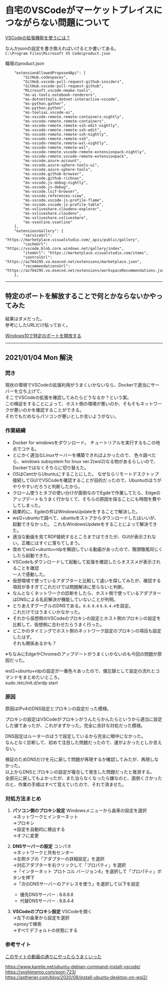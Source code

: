 # 自宅のVSCodeがマーケットプレイスにつながらない問題について

[VSCodeの拡張機能を使うには？](https://gbw-portal.appspot.com/pages/ja/pageview.html?page=vscode%2Fp005%2Ehtml)

なんかjsonの設定を書き換えればいけるとか書いてある。  
`C:\Program Files\Microsoft VS Code\product.json`  

職場のproduct.json  

```json:
    "extensionAllowedProposedApi": [
        "GitHub.codespaces",
        "GitHub.vscode-pull-request-github-insiders",
        "GitHub.vscode-pull-request-github",
        "Microsoft.vscode-nmake-tools",
        "ms-ai-tools.notebook-renderers",
        "ms-dotnettools.dotnet-interactive-vscode",
        "ms-python.gather",
        "ms-python.python",
        "ms-toolsai.vscode-ai",
        "ms-vscode-remote.remote-containers-nightly",
        "ms-vscode-remote.remote-containers",
        "ms-vscode-remote.remote-ssh-edit-nightly",
        "ms-vscode-remote.remote-ssh-edit",
        "ms-vscode-remote.remote-ssh-nightly",
        "ms-vscode-remote.remote-ssh",
        "ms-vscode-remote.remote-wsl-nightly",
        "ms-vscode-remote.remote-wsl",
        "ms-vscode-remote.vscode-remote-extensionpack-nightly",
        "ms-vscode-remote.vscode-remote-extensionpack",
        "ms-vscode.azure-account",
        "ms-vscode.azure-sphere-tools-ui",
        "ms-vscode.azure-sphere-tools",
        "ms-vscode.github-browser",
        "ms-vscode.github-richnav",
        "ms-vscode.js-debug-nightly",
        "ms-vscode.js-debug",
        "ms-vscode.lsif-browser",
        "ms-vscode.references-view",
        "ms-vscode.vscode-js-profile-flame",
        "ms-vscode.vscode-js-profile-table",
        "ms-vsliveshare.cloudenv-explorer",
        "ms-vsliveshare.cloudenv",
        "ms-vsliveshare.vsliveshare",
        "ms-vsonline.vsonline"
    ],
    "extensionsGallery": {
        "serviceUrl": "https://marketplace.visualstudio.com/_apis/public/gallery",
        "cacheUrl": "https://vscode.blob.core.windows.net/gallery/index",
        "itemUrl": "https://marketplace.visualstudio.com/items",
        "controlUrl": "https://az764295.vo.msecnd.net/extensions/marketplace.json",
        "recommendationsUrl": "https://az764295.vo.msecnd.net/extensions/workspaceRecommendations.json.gz"
    },
```

---

## 特定のポートを解放することで何とかならないかやってみた

結果はダメだった。  
参考にしたURLだけ貼っておく。  

[Windows10で特定のポートを開放する](https://support.borndigital.co.jp/hc/ja/articles/360002711593-Windows10%E3%81%A7%E7%89%B9%E5%AE%9A%E3%81%AE%E3%83%9D%E3%83%BC%E3%83%88%E3%82%92%E9%96%8B%E6%94%BE%E3%81%99%E3%82%8B)

---

## 2021/01/04 Mon 解決

### 閃き

現状の環境でVSCodeの拡張利用がうまくいかないなら、Dockerで適当にサーバーを立ち上げて、  
そこでVSCodeの拡張を確認してみたらどうなるか？という案。  
この検証をすることによって、ホスト側の環境が悪いのか、そもそもネットワークが悪いのかを確認することができる。  
それでもだめならパソコンが悪いとしか言いようがない。  

### 作業経緯

- Docker for windowsをダウンロード。
チュートリアルを実行するもこの地点でコケる。  
- とにかく適当なLinuxサーバーを構築できればよかったので、
  色々調べたら、windows subsystem for linux ver.2(wsl2)なる物があるらしいので、Dockerではなくそちらに切り替えた。  
- OSはCentからUbuntuにすることにした。
  なぜならリモートデスクトップ接続してGUIでVSCodeを確認することが目的だったので、Ubuntuのほうがやりやすいだろうと判断したから。  
- クローム使うとタブの使い分けが面倒なのでEgdeで作業してたら、Edgeのアップデートもうまく行かなくて、そちらの原因を探ることにも時間を費やしてしまった。  
- 結果的に、Egdeの件はWindowsUpdateをすることで解決した。  
- wsl2+ubuntuで調べて、ubuntuをストアからダウンロードしたはいいが、起動できなかった。
  これもWindowsUpdateをすることによって解決できた。  
- 適当な動画を見てRDP接続するところまではできたが、GUIが表示されない。正確にはすぐに落ちてしまう。  
- 改めてwsl2+ubuntu+rdpを解説している動画があったので、徹頭徹尾同じくしたら起動できた。  
- VSCodeもダウンロードして起動して拡張を確認したらオススメが表示されることを確認  
  一人で感動した。  
- 仮想環境で使っているアダプターと比較して違いを探してみたが、確認する項目が多すぎてこれだけでは問題解決に至らないと判断。  
- なんとなくネットワークの診断をしたら、ホスト側で使っているアダプターはDNSによる名前解決が機能していないことが判明。  
- とりあえずグーグルのDNSである。`8.8.8.8` `8.8.4.4`を設定。  
  これだけではうまくいかなかった。  
- それから仮想側のVSCodeのプロキシの設定とホスト側のプロキシの設定を比較して、仮想側に合わせたらうまく行った。  
- どこかのタイミングでホスト側のネットワーク設定のプロキシの項目も設定したはず。  
  それも関係あるかも？  

※ちなみにEdgeやChromeのアップデートがうまくいかないのも今回の問題が原因だった。  

wsl2+ubuntu+rdpの設定が一番色々あったので、備忘録として設定の流れとコマンドをまとめたいところ。  
sudo /etc/init.d/xrdp start  

### 原因

原因はIPv4のDNS設定とプロキシの設定だった模様。  

プロキシの設定はVSCodeがプロキシがうんたらかんたらというから適当に設定した値であったが、これがまずかった。完全に余計な対処だった模様。  

DNS設定はルーターのほうで設定しているから完全に眼中になかった。  
なんとなく診断して、初めて注目した問題だったので、運がよかったとしか言えない。  

検証のためDNSだけを元に戻して問題が再現するか確認してみたが、再現しなかった。  
以上からDNSとプロキシの設定が複合して発生した問題だったと推測する。  
全部元に戻してもよかったが、また治らなくなったら嫌なのと、面倒くさかったのと、作業の手順はすべて覚えていたので、それで済ませた。  

### 対処方法まとめ

1. **パソコン側のプロキシ設定**
  Windowsメニューから歯車の設定を選択  
  →ネットワークとインターネット  
  →プロキシ  
  →設定を自動的に検出する  
  →オフに変更  

2. **DNSサーバーの設定**
  コンパネ  
  →ネットワークと共有センター  
  →左側タブの「アダプターの詳細設定」を選択  
  →対応アダプターを右クリックして「プロパティ」を選択  
  →「インターネット プロトコル バージョン4」を選択して「プロパティ」ボタンを押下  
  →「次のDNSサーバーのアドレスを使う」を選択して以下を設定  
    - 優先DNSサーバー : 8.8.8.8  
    - 代替DNSサーバー : 8.8.4.4  

3. **VSCodeのプロキシ設定**
  VSCodeを開く  
  →左下の歯車から設定を選択  
  →proxyで検索  
  →すべてデフォルトの状態にする  

### 参考サイト

[このサイトの動画の通りにやったらうまくいった](https://www.briteccomputers.co.uk/posts/ubuntu-on-windows-10-with-wsl2-and-gui-setup-via-remote-desktop-2/)

<https://www.karelie.net/ubuntu-debian-command-install-vscode/>
<https://yoshimemo.com/post-723/>
<https://astherier.com/blog/2020/08/install-ubuntu-desktop-on-wsl2/>
